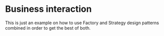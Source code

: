 # Business interaction

This is just an example on how to use Factory and Strategy design patterns combined in order to get the best of both.
